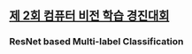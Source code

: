 ## [제 2회 컴퓨터 비전 학습 경진대회](https://www.dacon.io/competitions/official/235697/overview/description/)
### ResNet based Multi-label Classification

